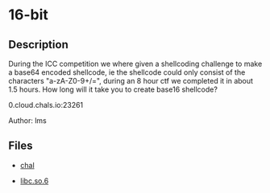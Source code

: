 # 16-bit

## Description

During the ICC competition we where given a shellcoding challenge to make a base64 encoded shellcode, ie the shellcode could only consist of the characters "a-zA-Z0-9+/=", during an 8 hour ctf we completed it in about 1.5 hours. How long will it take you to create base16 shellcode?

0.cloud.chals.io:23261

Author: lms

## Files

* [chal](files/chal)

* [libc.so.6](files/libc.so.6)

